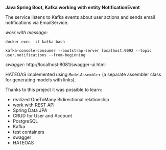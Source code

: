 **Java Spring Boot, Kafka working with entity NotificationEvent**

The service listens to Kafka events about user actions and sends email notifications via EmailService.

*work with message:*

``docker exec -it kafka bash``

``kafka-console-consumer --bootstrap-server localhost:9092 --topic user.notifications --from-beginning``

*swagger:* http://localhost:8081/swagger-ui.html

HATEOAS implemented using `ModelAssembler` (a separate assembler class for generating models with links).

Thanks to this project it was possible to learn:

- realized OneToMany Bidirectional relationship
- work with REST API
- Spring Data JPA
- CRUD for User and Account
- PostgreSQL
- Kafka
- test containers
- swagger
- HATEOAS




